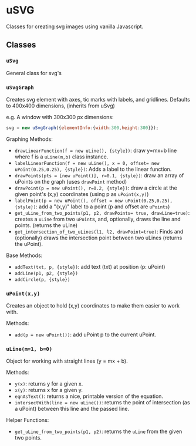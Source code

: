 # uSVG
Classes for creating svg images using vanilla Javascript.

## Classes

### `uSvg`
General class for svg's


### `uSvgGraph`
 Creates svg element with axes, tic marks with labels, and gridlines.
 Defaults to 400x400 dimensions, (inherits from uSvg)

e.g. A window with 300x300 px dimensions:
```javascript
svg = new uSvgGraph({elementInfo:{width:300,height:300}});
```

Graphing Methods:
* `drawLinearFunction(f = new uLine(), {style})`: draw y=mx+b line where f is a `uLine(m,b)` class instance.
* `labelLinearFunction(f = new uLine(), x = 0, offset= new uPoint(0.25,0.25), {style})`: Adds a label to the linear function.
* `drawPoints(pts = [new uPoint()], r=0.1, {style})`: draw an array of uPoints on the graph (uses `drawPoint` method)
* `drawPoint(p = new uPoint(), r=0.2, {style})`: draw a circle at the given point's (x,y) coordinates (using p as `uPoint(x,y)`)
* `labelPoint(p = new uPoint(), offset = new uPoint(0.25,0.25), {style})`: add a "(x,y)" label to a point (p and offset are `uPoints`)
* `get_uLine_from_two_points(p1, p2, drawPoints= true, drawLine=true)`: creates a `uLine` from two `uPoint`s, and, optionally, draws the line and points. (returns the uLine)
* `get_intersection_of_two_uLines(l1, l2, drawPoint=true)`: Finds and (optionally) draws the intersection point between two uLines (returns the uPoint).

Base Methods:
* `addText(txt, p, {style})`: add text (txt) at position (p: uPoint)
* `addLine(p1, p2, {style})`
* `addCircle(p, {style})`


### `uPoint(x,y)`
Creates an object to hold (x,y) coordinates to make them easier to work with.

Methods:
* `add(p = new uPoint())`: add uPoint p to the current uPoint.

### `uLine(m=1, b=0)`
Object for working with straight lines (y = mx + b).

Methods:
* `y(x)`: returns y for a given x.
* `x(y)`: returns x for a given y.
* `eqnAsText()`: returns a nice, printable version of the equation.
* `intersectWith(line = new uLine())`: returns the point of intersection (as a uPoint) between this line and the passed line.

Helper Functions:
* `get_uLine_from_two_points(p1, p2)`: returns the `uLine` from the given two points. 
